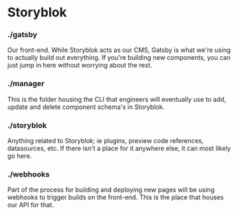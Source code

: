 # Storyblok

### ./gatsby
Our front-end. While Storyblok acts as our CMS, Gatsby is what we're using to actually build out everything. If you're building new components, you can just jump in here without worrying about the rest.

### ./manager
This is the folder housing the CLI that engineers will eventually use to add, update and delete component schema's in Storyblok.

### ./storyblok
Anything related to Storyblok; ie plugins, preview code references, datasources, etc. If there isn't a place for it anywhere else, it can most likely go here.

### ./webhooks
Part of the process for building and deploying new pages will be using webhooks to trigger builds on the front-end. This is the place that houses our API for that.